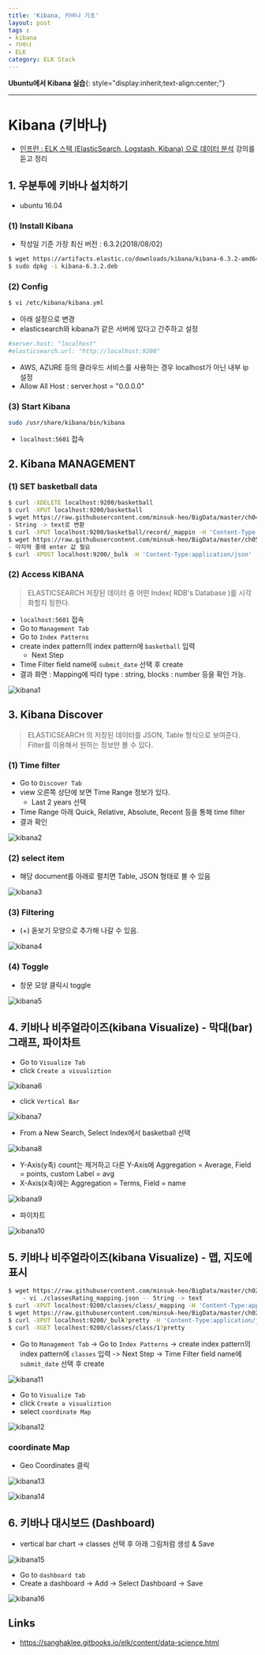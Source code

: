 ```yaml
---
title: 'Kibana, 키바나 기초'  
layout: post  
tags :  
- kibana
- 키바나
- ELK
category: ELK Stack
---
```


**Ubuntu에서 Kibana 실습**{: style="display:inherit;text-align:center;"}

---

# Kibana (키바나)
- [인프런 : ELK 스택 (ElasticSearch, Logstash, Kibana) 으로 데이터 분석](https://www.inflearn.com/course/elk-%EC%8A%A4%ED%83%9D-%EB%8D%B0%EC%9D%B4%ED%84%B0-%EB%B6%84%EC%84%9D/) 강의를 듣고 정리

## 1. 우분투에 키바나 설치하기
- ubuntu 16.04

### (1) Install Kibana
- 작성일 기준 가장 최신 버전 : 6.3.2(2018/08/02) 

```bash
$ wget https://artifacts.elastic.co/downloads/kibana/kibana-6.3.2-amd64.deb
$ sudo dpkg -i kibana-6.3.2.deb
```

### (2) Config
```bash
$ vi /etc/kibana/kibana.yml
```

- 아래 설정으로 변경
- elasticsearch와 kibana가 같은 서버에 있다고 간주하고 설정

```bash
#server.host: "localhost"
#elasticsearch.url: "http://localhost:9200"
```

- AWS, AZURE 등의 클라우드 서비스를 사용하는 경우 localhost가 아닌 내부 ip 설정
- Allow All Host : server.host = "0.0.0.0"

### (3) Start Kibana
```bash
sudo /usr/share/kibana/bin/kibana
```

- `localhost:5601` 접속


## 2. Kibana MANAGEMENT

### (1) SET basketball data

```bash
$ curl -XDELETE localhost:9200/basketball
$ curl -XPUT localhost:9200/basketball
$ wget https://raw.githubusercontent.com/minsuk-heo/BigData/master/ch04/basketball_mapping.json
- String -> text로 변환
$ curl -XPUT localhost:9200/basketball/record/_mappin -H 'Content-Type:application/json' -d @basketball_mapping.json
$ wget https://raw.githubusercontent.com/minsuk-heo/BigData/master/ch05/bulk_basketball.json
- 마지막 줄에 enter 값 필요
$ curl -XPOST localhost:9200/_bulk -H 'Content-Type:application/json' --data-binary @bulk_basketball.json
```


### (2) Access KIBANA
> ELASTICSEARCH 저장된 데이터 중 어떤 Index( RDB's Database )를 시각화할지 정한다.

- `localhost:5601` 접속
- Go to `Management Tab` 
- Go to `Index Patterns` 
- create index pattern의 index pattern에 `basketball` 입력
    - Next Step
- Time Filter field name에 `submit_date` 선택 후 create
- 결과 화면 : Mapping에 따라 type : string, blocks : number 등을 확인 가능.

![kibana1](/assets/images/usingimages/kibana/kibana1.png)

## 3. Kibana Discover
> ELASTICSEARCH 의 저장된 데이터를 JSON, Table 형식으로 보여준다. Filter를 이용해서 원하는 정보만 볼 수 있다.

### (1) Time filter
- Go to `Discover Tab` 
- view 오른쪽 상단에 보면 Time Range 정보가 있다.
    - Last 2 years 선택
- Time Range 아래 Quick, Relative, Absolute, Recent 등을 통해 time filter
- 결과 확인

![kibana2](/assets/images/usingimages/kibana/kibana2.png)

### (2) select item
- 해당 document를 아래로 펼치면 Table, JSON 형태로 볼 수 있음

![kibana3](/assets/images/usingimages/kibana/kibana3.png)
### (3) Filtering
- (+) 돋보기 모양으로 추가해 나갈 수 있음.

![kibana4](/assets/images/usingimages/kibana/kibana4.png)
### (4) Toggle
- 창문 모양 클릭시 toggle

![kibana5](/assets/images/usingimages/kibana/kibana5.png)

## 4. 키바나 비주얼라이즈(kibana Visualize) - 막대(bar)그래프, 파이차트
- Go to `Visualize Tab`
- click `Create a visualiztion`

![kibana6](/assets/images/usingimages/kibana/kibana6.png)

- click `Vertical Bar`

![kibana7](/assets/images/usingimages/kibana/kibana7.png)

- From a New Search, Select Index에서 basketball 선택

![kibana8](/assets/images/usingimages/kibana/kibana8.png)

- Y-Axis(y축) count는 제거하고 다른 Y-Axis에 Aggregation = Average, Field = points, custom Label = avg
- X-Axis(x축)에는 Aggregation = Terms, Field = name

![kibana9](/assets/images/usingimages/kibana/kibana9.png)

- 파이차트

![kibana10](/assets/images/usingimages/kibana/kibana10.png)

## 5. 키바나 비주얼라이즈(kibana Visualize) - 맵, 지도에 표시

```bash
$ wget https://raw.githubusercontent.com/minsuk-heo/BigData/master/ch02/classesRating_mapping.json
    - vi ./classesRating_mapping.json -- String -> text
$ curl -XPUT localhost:9200/classes/class/_mapping -H 'Content-Type:application/json' -d @classesRating_mapping.json
$ wget https://raw.githubusercontent.com/minsuk-heo/BigData/master/ch02/classes.json
$ curl -XPUT localhost:9200/_bulk?pretty -H 'Content-Type:application/json' --data-binary @classes.json
$ curl -XGET localhost:9200/classes/class/1?pretty
```

- Go to `Management Tab` -> Go to `Index Patterns` -> create index pattern의 index pattern에 `classes` 입력 -> Next Step -> Time Filter field name에 `submit_date` 선택 후 create

![kibana11](/assets/images/usingimages/kibana/kibana11.png)

- Go to `Visualize Tab`
- click `Create a visualiztion`
- select `coordinate Map` 

![kibana12](/assets/images/usingimages/kibana/kibana12.png)

### coordinate Map
- Geo Coordinates 클릭

![kibana13](/assets/images/usingimages/kibana/kibana13.png)

![kibana14](/assets/images/usingimages/kibana/kibana14.png)

## 6. 키바나 대시보드 (Dashboard)
- vertical bar chart -> classes 선택 후 아래 그림처럼 생성 & Save

![kibana15](/assets/images/usingimages/kibana/kibana15.png)

- Go to `dashboard tab`
- Create a dashboard -> Add -> Select Dashboard -> Save

![kibana16](/assets/images/usingimages/kibana/kibana16.png)


## Links 
- <https://sanghaklee.gitbooks.io/elk/content/data-science.html>

